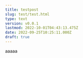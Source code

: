 ```yaml
---
title: testpost
slug: test/test.html
type: text
version: v0.0.1
lastmod: 2022-10-01T04:43:13.475Z
date: 2022-09-25T10:25:11.000Z
draft: true
---
```


aaaaa
